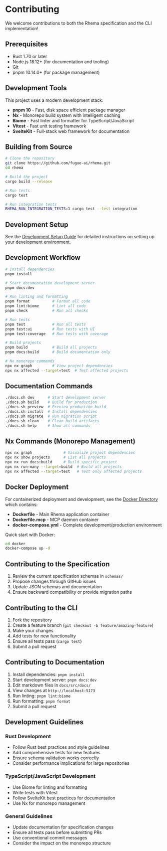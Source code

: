 # Contributing

We welcome contributions to both the Rhema specification and the CLI implementation!

## Prerequisites

- Rust 1.70 or later
- Node.js 18.12+ (for documentation and tooling)
- Git
- pnpm 10.14.0+ (for package management)

## Development Tools

This project uses a modern development stack:

- **pnpm 10** - Fast, disk space efficient package manager
- **Nx** - Monorepo build system with intelligent caching
- **Biome** - Fast linter and formatter for TypeScript/JavaScript
- **Vitest** - Fast unit testing framework
- **SvelteKit** - Full-stack web framework for documentation

## Building from Source

```bash
# Clone the repository
git clone https://github.com/fugue-ai/rhema.git
cd rhema

# Build the project
cargo build --release

# Run tests
cargo test

# Run integration tests
RHEMA_RUN_INTEGRATION_TESTS=1 cargo test --test integration
```

## Development Setup

See the [Development Setup Guide](docs/src/docs/development-setup/development.md) for detailed instructions on setting up your development environment.

## Development Workflow

```bash
# Install dependencies
pnpm install

# Start documentation development server
pnpm docs:dev

# Run linting and formatting
pnpm format          # Format all code
pnpm lint:biome      # Lint all code
pnpm check           # Run all checks

# Run tests
pnpm test            # Run all tests
pnpm test:ui         # Run tests with UI
pnpm test:coverage   # Run tests with coverage

# Build projects
pnpm build           # Build all projects
pnpm docs:build      # Build documentation only

# Nx monorepo commands
npx nx graph         # View project dependencies
npx nx affected --target=test  # Test affected projects
```

## Documentation Commands

```bash
./docs.sh dev      # Start development server
./docs.sh build    # Build for production
./docs.sh preview  # Preview production build
./docs.sh install  # Install dependencies
./docs.sh migrate  # Run migration script
./docs.sh clean    # Clean build artifacts
./docs.sh help     # Show all commands
```

## Nx Commands (Monorepo Management)

```bash
npx nx graph              # Visualize project dependencies
npx nx show projects      # List all projects
npx nx run docs:build     # Build specific project
npx nx run-many --target=build  # Build all projects
npx nx affected --target=test   # Test only affected projects
```

## Docker Deployment

For containerized deployment and development, see the [Docker Directory](docker/README.md) which contains:

- **Dockerfile** - Main Rhema application container
- **Dockerfile.mcp** - MCP daemon container  
- **docker-compose.yml** - Complete development/production environment

Quick start with Docker:
```bash
cd docker
docker-compose up -d
```

## Contributing to the Specification

1. Review the current specification schemas in `schemas/`
2. Propose changes through GitHub issues
3. Update JSON schemas and documentation
4. Ensure backward compatibility or provide migration paths

## Contributing to the CLI

1. Fork the repository
2. Create a feature branch (`git checkout -b feature/amazing-feature`)
3. Make your changes
4. Add tests for new functionality
5. Ensure all tests pass (`cargo test`)
6. Submit a pull request

## Contributing to Documentation

1. Install dependencies: `pnpm install`
2. Start development server: `pnpm docs:dev`
3. Edit markdown files in `docs/src/docs/`
4. View changes at `http://localhost:5173`
5. Run linting: `pnpm lint:biome`
6. Run formatting: `pnpm format`
7. Submit a pull request

## Development Guidelines

### Rust Development
- Follow Rust best practices and style guidelines
- Add comprehensive tests for new features
- Ensure schema validation works correctly
- Consider performance implications for large repositories

### TypeScript/JavaScript Development
- Use Biome for linting and formatting
- Write tests with Vitest
- Follow SvelteKit best practices for documentation
- Use Nx for monorepo management

### General Guidelines
- Update documentation for specification changes
- Ensure all tests pass before submitting PRs
- Use conventional commit messages
- Consider the impact on the monorepo structure 